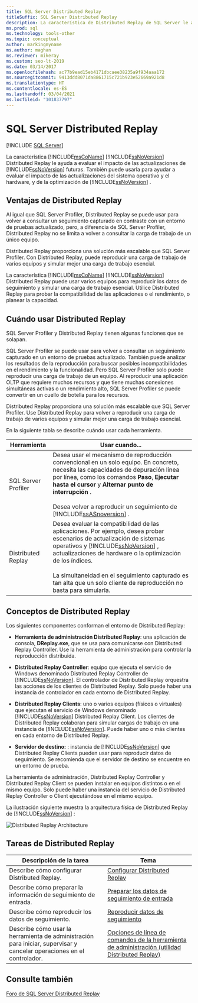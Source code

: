 ```yaml
---
title: SQL Server Distributed Replay
titleSuffix: SQL Server Distributed Replay
description: La característica de Distributed Replay de SQL Server le ayuda a evaluar el impacto de las actualizaciones futuras de SQL Server, el hardware y el sistema operativo, así como el ajuste de SQL Server.
ms.prod: sql
ms.technology: tools-other
ms.topic: conceptual
author: markingmyname
ms.author: maghan
ms.reviewer: mikeray
ms.custom: seo-lt-2019
ms.date: 03/14/2017
ms.openlocfilehash: ac77b9ead15eb4171dbcaee38235a9f934aaa172
ms.sourcegitcommit: 9413ddd8071da8861715c721b923e52669a921d8
ms.translationtype: HT
ms.contentlocale: es-ES
ms.lasthandoff: 03/04/2021
ms.locfileid: "101837797"
---
```

# <a name="sql-server-distributed-replay"></a>SQL Server Distributed Replay

 [!INCLUDE [SQL Server](../../includes/applies-to-version/sqlserver.md)]

La característica [!INCLUDE[msCoName](../../includes/msconame-md.md)] [!INCLUDE[ssNoVersion](../../includes/ssnoversion-md.md)] Distributed Replay le ayuda a evaluar el impacto de las actualizaciones de [!INCLUDE[ssNoVersion](../../includes/ssnoversion-md.md)] futuras. También puede usarla para ayudar a evaluar el impacto de las actualizaciones del sistema operativo y el hardware, y de la optimización de [!INCLUDE[ssNoVersion](../../includes/ssnoversion-md.md)] .

## <a name="benefits-of-distributed-replay"></a>Ventajas de Distributed Replay

Al igual que SQL Server Profiler, Distributed Replay se puede usar para volver a consultar un seguimiento capturado en contraste con un entorno de pruebas actualizado, pero, a diferencia de SQL Server Profiler, Distributed Replay no se limita a volver a consultar la carga de trabajo de un único equipo.

Distributed Replay proporciona una solución más escalable que SQL Server Profiler. Con Distributed Replay, puede reproducir una carga de trabajo de varios equipos y simular mejor una carga de trabajo esencial.

La característica [!INCLUDE[msCoName](../../includes/msconame-md.md)] [!INCLUDE[ssNoVersion](../../includes/ssnoversion-md.md)] Distributed Replay puede usar varios equipos para reproducir los datos de seguimiento y simular una carga de trabajo esencial. Utilice Distributed Replay para probar la compatibilidad de las aplicaciones o el rendimiento, o planear la capacidad.

## <a name="when-to-use-distributed-replay"></a>Cuándo usar Distributed Replay

SQL Server Profiler y Distributed Replay tienen algunas funciones que se solapan.

SQL Server Profiler se puede usar para volver a consultar un seguimiento capturado en un entorno de pruebas actualizado. También puede analizar los resultados de la reproducción para buscar posibles incompatibilidades en el rendimiento y la funcionalidad. Pero SQL Server Profiler solo puede reproducir una carga de trabajo de un equipo. Al reproducir una aplicación OLTP que requiere muchos recursos y que tiene muchas conexiones simultáneas activas o un rendimiento alto, SQL Server Profiler se puede convertir en un cuello de botella para los recursos.

Distributed Replay proporciona una solución más escalable que SQL Server Profiler. Use Distributed Replay para volver a reproducir una carga de trabajo de varios equipos y simular mejor una carga de trabajo esencial.

En la siguiente tabla se describe cuándo usar cada herramienta.

|Herramienta|Usar cuando...|
|----------|---------------|
| SQL Server Profiler | Desea usar el mecanismo de reproducción convencional en un solo equipo. En concreto, necesita las capacidades de depuración línea por línea, como los comandos **Paso**, **Ejecutar hasta el cursor** y **Alternar punto de interrupción** .<br /><br /> Desea volver a reproducir un seguimiento de [!INCLUDE[ssASnoversion](../../includes/ssasnoversion-md.md)] . |
| Distributed Replay |Desea evaluar la compatibilidad de las aplicaciones. Por ejemplo, desea probar escenarios de actualización de sistemas operativos y [!INCLUDE[ssNoVersion](../../includes/ssnoversion-md.md)] , actualizaciones de hardware o la optimización de los índices.<br /><br /> La simultaneidad en el seguimiento capturado es tan alta que un solo cliente de reproducción no basta para simularla.|  

## <a name="distributed-replay-concepts"></a>Conceptos de Distributed Replay

Los siguientes componentes conforman el entorno de Distributed Replay:  

- **Herramienta de administración Distributed Replay**: una aplicación de consola, **DReplay.exe**, que se usa para comunicarse con Distributed Replay Controller. Use la herramienta de administración para controlar la reproducción distribuida.  

- **Distributed Replay Controller**: equipo que ejecuta el servicio de Windows denominado Distributed Replay Controller de [!INCLUDE[ssNoVersion](../../includes/ssnoversion-md.md)]. El controlador de Distributed Replay orquestra las acciones de los clientes de Distributed Replay. Solo puede haber una instancia de controlador en cada entorno de Distributed Replay.  

- **Distributed Replay Clients**: uno o varios equipos (físicos o virtuales) que ejecutan el servicio de Windows denominado [!INCLUDE[ssNoVersion](../../includes/ssnoversion-md.md)] Distributed Replay Client. Los clientes de Distributed Replay colaboran para simular cargas de trabajo en una instancia de [!INCLUDE[ssNoVersion](../../includes/ssnoversion-md.md)]. Puede haber uno o más clientes en cada entorno de Distributed Replay.  

- **Servidor de destino:** : instancia de [!INCLUDE[ssNoVersion](../../includes/ssnoversion-md.md)] que Distributed Replay Clients pueden usar para reproducir datos de seguimiento. Se recomienda que el servidor de destino se encuentre en un entorno de prueba.

La herramienta de administración, Distributed Replay Controller y Distributed Replay Client se pueden instalar en equipos distintos o en el mismo equipo. Solo puede haber una instancia del servicio de Distributed Replay Controller o Client ejecutándose en el mismo equipo.

La ilustración siguiente muestra la arquitectura física de Distributed Replay de [!INCLUDE[ssNoVersion](../../includes/ssnoversion-md.md)] :  

![Distributed Replay Architecture](../../tools/distributed-replay/media/distributedreplayarch.gif "Distributed Replay Architecture")  

## <a name="distributed-replay-tasks"></a>Tareas de Distributed Replay

|Descripción de la tarea|Tema|  
|----------------------|-----------|  
| Describe cómo configurar Distributed Replay. | [Configurar Distributed Replay](../../tools/distributed-replay/configure-distributed-replay.md) |
| Describe cómo preparar la información de seguimiento de entrada. | [Preparar los datos de seguimiento de entrada](../../tools/distributed-replay/prepare-the-input-trace-data.md) |
| Describe cómo reproducir los datos de seguimiento. |[Reproducir datos de seguimiento](../../tools/distributed-replay/replay-trace-data.md) | | Describe cómo revisar los resultados de los datos de seguimiento de Distributed Replay. |[Revisar los resultados de la reproducción](../../tools/distributed-replay/review-the-replay-results.md)|
| Describe cómo usar la herramienta de administración para iniciar, supervisar y cancelar operaciones en el controlador. | [Opciones de línea de comandos de la herramienta de administración &#40;utilidad Distributed Replay&#41;](../../tools/distributed-replay/administration-tool-command-line-options-distributed-replay-utility.md) |

## <a name="see-also"></a>Consulte también

[Foro de SQL Server Distributed Replay](https://social.technet.microsoft.com/Forums/sl/sqldru/)